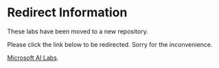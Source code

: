# Redirect Information

These labs have been moved to a new repository.

Please click the link below to be redirected. Sorry for the inconvenience.

[Microsoft AI Labs](https://github.com/Microsoft/ailab).

